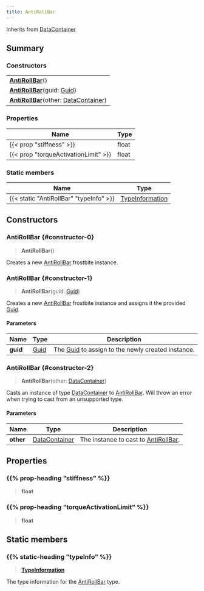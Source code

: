 ```yaml
---
title: AntiRollBar
---
```


Inherits from [DataContainer](/vext/ref/shared/type/datacontainer)

## Summary

### Constructors

|  |
| --- |
| **[AntiRollBar](#constructor-0)**() |
| **[AntiRollBar](#constructor-1)**(guid: [Guid](/vext/ref/shared/type/guid)) |
| **[AntiRollBar](#constructor-2)**(other: [DataContainer](/vext/ref/shared/type/datacontainer)) |

### Properties

| Name | Type |
| ---- | ---- |
| {{< prop "stiffness" >}} | float |
| {{< prop "torqueActivationLimit" >}} | float |

### Static members

| Name | Type |
| ---- | ---- |
| {{< static "AntiRollBar" "typeInfo" >}} | [TypeInformation](/vext/ref/shared/type/typeinformation) |

## Constructors

### AntiRollBar {#constructor-0}

> **AntiRollBar**()

Creates a new [AntiRollBar](/vext/ref/fb/antirollbar) frostbite instance.

### AntiRollBar {#constructor-1}

> **AntiRollBar**(guid: [Guid](/vext/ref/shared/type/guid))

Creates a new [AntiRollBar](/vext/ref/fb/antirollbar) frostbite instance and assigns it the provided [Guid](/vext/ref/shared/type/guid).

#### Parameters

| Name | Type | Description |
| ---- | ---- | ----------- |
| **guid** | [Guid](/vext/ref/shared/type/guid) | The [Guid](/vext/ref/shared/type/guid) to assign to the newly created instance. |

### AntiRollBar {#constructor-2}

> **AntiRollBar**(other: [DataContainer](/vext/ref/shared/type/datacontainer))

Casts an instance of type [DataContainer](/vext/ref/shared/type/datacontainer) to [AntiRollBar](/vext/ref/fb/antirollbar). Will throw an error when trying to cast from an unsupported type.

#### Parameters

| Name | Type | Description |
| ---- | ---- | ----------- |
| **other** | [DataContainer](/vext/ref/shared/type/datacontainer) | The instance to cast to [AntiRollBar](/vext/ref/fb/antirollbar). |

## Properties

### {{% prop-heading "stiffness" %}}

> **float**

### {{% prop-heading "torqueActivationLimit" %}}

> **float**

## Static members

### {{% static-heading "typeInfo" %}}

> **[TypeInformation](/vext/ref/shared/type/typeinformation)**

The type information for the [AntiRollBar](/vext/ref/fb/antirollbar) type.


